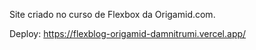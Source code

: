 Site criado no curso de Flexbox da Origamid.com.

Deploy: https://flexblog-origamid-damnitrumi.vercel.app/